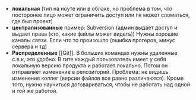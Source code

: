 -   **локальная** (тип на ноуте или в облаке, но проблема в том, что посторонее лицо может ограничить доступ или пк может сломаться, где был проект)
-   **централизованные** пример: Subversion (админ выдает доступ и выдает права (кто, какие файлы может видеть)) Нужны хорошие каналы связи. Если что то произошло (ошибка прогеров, минус сервера и тд)
-   **Распределенные** [[Git]]. В больших командах нужны удаленные с.в.к, это удобно. В гите каждый пользователь имеет у себя локальную версию продукта и работает локально. Потом он отправляет изменение в репозиторий. Проблема: не видишь изменения коллег (версии файлов все равно различаются). Кроме того, нужно научиться договариваться, чтобы не работать над одной и той же работой.